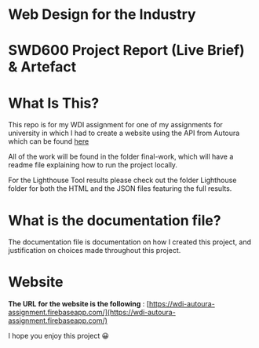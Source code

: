 # Web Design for the Industry

# **SWD600 Project Report (Live Brief) &amp; Artefact**



# What Is This?

This repo is for my WDI assignment for one of my assignments for university in which I had to create a website using the API from Autoura which can be found [here](https://www.autoura.com/docs/api)

All of the work will be found in the folder final-work, which will have a readme file explaining how to run the project locally.

For the Lighthouse Tool results please check out the folder Lighthouse folder for both the HTML and the JSON files featuring the full results.

# What is the documentation file?

The documentation file is documentation on how I created this project, and justification on choices made throughout this project.

# Website

**The URL**  **for the website is the following** : [https://wdi-autoura-assignment.firebaseapp.com/](https://wdi-autoura-assignment.firebaseapp.com/)

I hope you enjoy this project 😀